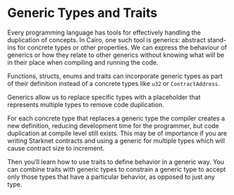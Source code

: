 # Generic Types and Traits

Every programming language has tools for effectively handling the duplication of concepts. In Cairo, one such tool is generics: abstract stand-ins for concrete types or other properties. We can express the behaviour of generics or how they relate to other generics without knowing what will be in their place when compiling and running the code.

Functions, structs, enums and traits can incorporate generic types as part of their definition instead of a concrete types like `u32` or `ContractAddress`.

Generics allow us to replace specific types with a placeholder that represents multiple types to remove code duplication.

For each concrete type that replaces a generic type the compiler creates a new definition, reducing development time for the programmer, but code duplication at compile level still exists. This may be of importance if you are writing Starknet contracts and using a generic for multiple types which will cause contract size to increment.

Then you’ll learn how to use traits to define behavior in a generic way. You can combine traits with generic types to constrain a generic type to accept only those types that have a particular behavior, as opposed to just any type.